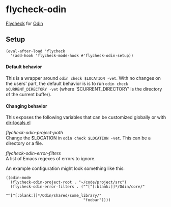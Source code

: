 # flycheck-odin
[Flycheck](https://www.flycheck.org/en/latest/) for [Odin](https://github.com/odin-lang/Odin)

## Setup
```elisp
(eval-after-load 'flycheck
  '(add-hook 'flycheck-mode-hook #'flycheck-odin-setup))
```

#### Default behavior
This is a wrapper around `odin check $LOCATION -vet`. With no changes on the users' part, the default
behavior is is to run `odin check $CURRENT_DIRECTORY -vet` (where '$CURRENT_DIRECTORY' is the directory of the current buffer).


#### Changing behavior
This exposes the following variables that can be customized globally or with [dir-locals.el](https://www.gnu.org/software/emacs/manual/html_node/emacs/Directory-Variables.html)

*flycheck-odin-project-path*  
Change the $LOCATION in `odin check $LOCATION -vet`. This can be a directory or a file.

*flycheck-odin-error-filters*  
A list of Emacs regexes of errors to ignore.

An example configuration might look something like this:
```
((odin-mode
  (flycheck-odin-project-root . "~/code/project/src")
  (flycheck-odin-error-filters . ("^[^[:blank:]]*/Odin/core/"
                                  "^[^[:blank:]]*/Odin/shared/some_library/"
                                  "foobar"))))

```
